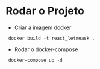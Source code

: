 # Rodar o Projeto

- Criar a imagem docker

```
 docker build -t react_letmeask .
````

- Rodar o docker-compose

```
 docker-compose up -d
````

